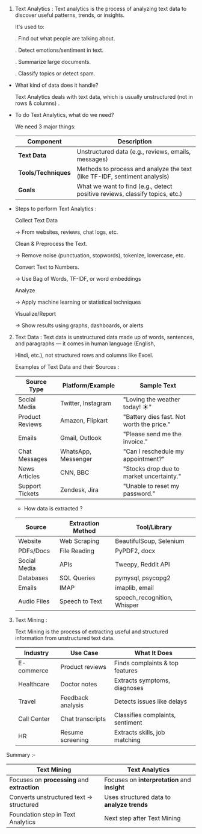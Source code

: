 

1. Text Analytics : Text analytics is the process of analyzing text data to discover useful patterns, trends, or insights.

   It's used to:

   . Find out what people are talking about.

   . Detect emotions/sentiment in text.

   . Summarize large documents.

   . Classify topics or detect spam.

  *  What kind of data does it handle?

     Text Analytics deals with text data, which is usually unstructured (not in rows & columns) . 

  *  To do Text Analytics, what do we need?

     We need 3 major things:

     | Component            | Description                                                                 |
     | -------------------- | --------------------------------------------------------------------------- |
     | **Text Data**        | Unstructured data (e.g., reviews, emails, messages)                         |
     | **Tools/Techniques** | Methods to process and analyze the text (like TF-IDF, sentiment analysis)   |
     | **Goals**            | What we want to find (e.g., detect positive reviews, classify topics, etc.) |

  * Steps to perform Text Analytics :

    Collect Text Data
    
    → From websites, reviews, chat logs, etc.

    Clean & Preprocess the Text.

    → Remove noise (punctuation, stopwords), tokenize, lowercase, etc.

    Convert Text to Numbers.

    → Use Bag of Words, TF-IDF, or word embeddings

    Analyze

    → Apply machine learning or statistical techniques

    Visualize/Report

    → Show results using graphs, dashboards, or alerts


2. Text Data : Text data is unstructured data made up of words, sentences, and paragraphs — it comes in human language (English,

   Hindi, etc.), not structured rows and columns like Excel.

   Examples of Text Data and their Sources :

   | Source Type        | Platform/Example       | Sample Text                              |
   |--------------------|------------------------|-------------------------------------------|
   | Social Media       | Twitter, Instagram     | "Loving the weather today! ☀️"           |
   | Product Reviews    | Amazon, Flipkart       | "Battery dies fast. Not worth the price." |
   | Emails             | Gmail, Outlook         | "Please send me the invoice."             |
   | Chat Messages      | WhatsApp, Messenger    | "Can I reschedule my appointment?"        |
   | News Articles      | CNN, BBC               | "Stocks drop due to market uncertainty."  |
   | Support Tickets    | Zendesk, Jira          | "Unable to reset my password."            |

   * How data is extracted ?

    | Source       | Extraction Method | Tool/Library                 |
    | ------------ | ----------------- | ---------------------------- |
    | Website      | Web Scraping      | BeautifulSoup, Selenium      |
    | PDFs/Docs    | File Reading      | PyPDF2, docx                 |
    | Social Media | APIs              | Tweepy, Reddit API           |
    | Databases    | SQL Queries       | pymysql, psycopg2            |
    | Emails       | IMAP              | imaplib, email               |
    | Audio Files  | Speech to Text    | speech\_recognition, Whisper |

3. Text Mining :

   Text Mining is the process of extracting useful and structured information from unstructured text data.

   | Industry     | Use Case               | What It Does                        |
   |--------------|------------------------|-------------------------------------|
   | E-commerce   | Product reviews        | Finds complaints & top features     |
   | Healthcare   | Doctor notes           | Extracts symptoms, diagnoses        |
   | Travel       | Feedback analysis      | Detects issues like delays          |
   | Call Center  | Chat transcripts       | Classifies complaints, sentiment    |
   | HR           | Resume screening       | Extracts skills, job matching       |

Summary :-

| **Text Mining**                              | **Text Analytics**                            |
| -------------------------------------------- | --------------------------------------------- |
| Focuses on **processing** and **extraction** | Focuses on **interpretation** and **insight** |
| Converts unstructured text → structured      | Uses structured data to **analyze trends**    |
| Foundation step in Text Analytics            | Next step after Text Mining                   |

